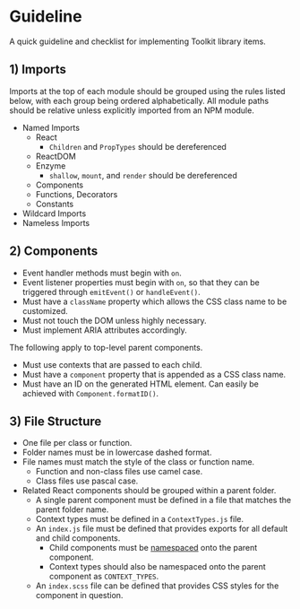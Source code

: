 # Guideline #

A quick guideline and checklist for implementing Toolkit library items.

## 1) Imports ##

Imports at the top of each module should be grouped using the rules listed below, with each group being ordered alphabetically. All module paths should be relative unless explicitly imported from an NPM module.

* Named Imports
    * React
        * `Children` and `PropTypes` should be dereferenced
    * ReactDOM
    * Enzyme
        * `shallow`, `mount`, and `render` should be dereferenced
    * Components
    * Functions, Decorators
    * Constants
* Wildcard Imports
* Nameless Imports

## 2) Components ##

* Event handler methods must begin with `on`.
* Event listener properties must begin with `on`, so that they can be triggered through `emitEvent()` or `handleEvent()`.
* Must have a `className` property which allows the CSS class name to be customized.
* Must not touch the DOM unless highly necessary.
* Must implement ARIA attributes accordingly.

The following apply to top-level parent components.

* Must use contexts that are passed to each child.
* Must have a `component` property that is appended as a CSS class name.
* Must have an ID on the generated HTML element. Can easily be achieved with `Component.formatID()`.

## 3) File Structure ##

* One file per class or function.
* Folder names must be in lowercase dashed format.
* File names must match the style of the class or function name.
    * Function and non-class files use camel case.
    * Class files use pascal case.
* Related React components should be grouped within a parent folder.
    * A single parent component must be defined in a file that matches the parent folder name.
    * Context types must be defined in a `ContextTypes.js` file.
    * An `index.js` file must be defined that provides exports for all default and child components.
        * Child components must be [namespaced](https://facebook.github.io/react/docs/jsx-in-depth.html#namespaced-components) onto the parent component.
        * Context types should also be namespaced onto the parent component as `CONTEXT_TYPES`.
    * An `index.scss` file can be defined that provides CSS styles for the component in question.


